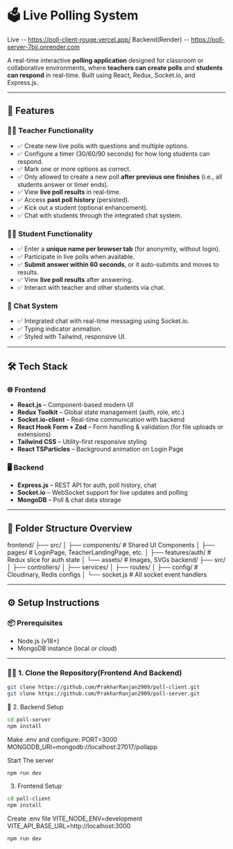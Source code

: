 # 🗳️ Live Polling System
Live -- https://poll-client-rouge.vercel.app/
Backend(Render) -- https://poll-server-7bjj.onrender.com

A real-time interactive **polling application** designed for classroom or collaborative environments, where **teachers can create polls** and **students can respond** in real-time. Built using React, Redux, Socket.io, and Express.js.

---

## 🚀 Features

### 👨‍🏫 Teacher Functionality
- ✅ Create new live polls with questions and multiple options.
- ✅ Configure a timer (30/60/90 seconds) for how long students can respond.
- ✅ Mark one or more options as correct.
- ✅ Only allowed to create a new poll **after previous one finishes** (i.e., all students answer or timer ends).
- ✅ View **live poll results** in real-time.
- ✅ Access **past poll history** (persisted).
- ✅ Kick out a student (optional enhancement).
- ✅ Chat with students through the integrated chat system.

### 👨‍🎓 Student Functionality
- ✅ Enter a **unique name per browser tab** (for anonymity, without login).
- ✅ Participate in live polls when available.
- ✅ **Submit answer within 60 seconds**, or it auto-submits and moves to results.
- ✅ View **live poll results** after answering.
- ✅ Interact with teacher and other students via chat.

### 💬 Chat System
- ✅ Integrated chat with real-time messaging using Socket.io.
- ✅ Typing indicator animation.
- ✅ Styled with Tailwind, responsive UI.

---

## 🛠️ Tech Stack

### 🌐 Frontend
- **React.js** – Component-based modern UI
- **Redux Toolkit** – Global state management (auth, role, etc.)
- **Socket.io-client** – Real-time communication with backend
- **React Hook Form + Zod** – Form handling & validation (for file uploads or extensions)
- **Tailwind CSS** – Utility-first responsive styling
- **React TSParticles** – Background animation on Login Page

### 🖥️ Backend
- **Express.js** – REST API for auth, poll history, chat
- **Socket.io** – WebSocket support for live updates and polling
- **MongoDB** – Poll & chat data storage

---

## 📁 Folder Structure Overview
frontend/
├── src/
│ ├── components/ # Shared UI Components
│ ├── pages/ # LoginPage, TeacherLandingPage, etc.
│ ├── features/auth/ # Redux slice for auth state
│ └── assets/ # Images, SVGs
backend/
├── src/
│ ├── controllers/
│ ├── services/
│ ├── routes/
│ ├── config/ # Cloudinary, Redis configs
│ └── socket.js # All socket event handlers


---

## ⚙️ Setup Instructions

### 📦 Prerequisites
- Node.js (v18+)
- MongoDB instance (local or cloud)

---

### 🧑‍💻 1. Clone the Repository(Frontend And Backend)

```bash
git clone https://github.com/PrakharRanjan2909/poll-client.git
git clone https://github.com/PrakharRanjan2909/poll-server.git

```
🔧 2. Backend Setup
```bash
cd poll-server
npm install
```

Make .env and configure:
PORT=3000
MONGODB_URI=mongodb://localhost:27017/pollapp

Start The server
```bash 
npm run dev
```
3. Frontend Setup
```bash 
cd poll-client
npm install
```
Create .env file
VITE_NODE_ENV=development
VITE_API_BASE_URL=http://localhost:3000

```bash 
npm run dev
```


 



